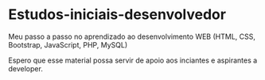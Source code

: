 # Estudos-iniciais-desenvolvedor
 Meu passo a passo no aprendizado ao desenvolvimento WEB (HTML, CSS, Bootstrap, JavaScript, PHP, MySQL)

Espero que esse material possa servir de apoio aos inciantes e aspirantes a developer.
